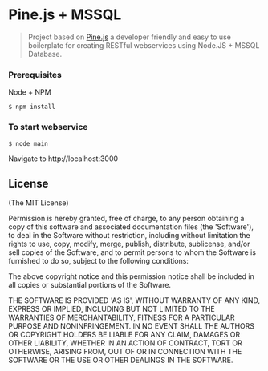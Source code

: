 Pine.js + MSSQL
========

> Project based on [Pine.js](https://github.com/anvk/Pine) a developer friendly and easy to use boilerplate for creating RESTful webservices using Node.JS + MSSQL Database.

### Prerequisites

Node + NPM

```
$ npm install
```

### To start webservice

```
$ node main
```

Navigate to http://localhost:3000

## License
(The MIT License)

Permission is hereby granted, free of charge, to any person obtaining
a copy of this software and associated documentation files (the
'Software'), to deal in the Software without restriction, including
without limitation the rights to use, copy, modify, merge, publish,
distribute, sublicense, and/or sell copies of the Software, and to
permit persons to whom the Software is furnished to do so, subject to
the following conditions:

The above copyright notice and this permission notice shall be
included in all copies or substantial portions of the Software.

THE SOFTWARE IS PROVIDED 'AS IS', WITHOUT WARRANTY OF ANY KIND,
EXPRESS OR IMPLIED, INCLUDING BUT NOT LIMITED TO THE WARRANTIES OF
MERCHANTABILITY, FITNESS FOR A PARTICULAR PURPOSE AND NONINFRINGEMENT.
IN NO EVENT SHALL THE AUTHORS OR COPYRIGHT HOLDERS BE LIABLE FOR ANY
CLAIM, DAMAGES OR OTHER LIABILITY, WHETHER IN AN ACTION OF CONTRACT,
TORT OR OTHERWISE, ARISING FROM, OUT OF OR IN CONNECTION WITH THE
SOFTWARE OR THE USE OR OTHER DEALINGS IN THE SOFTWARE.